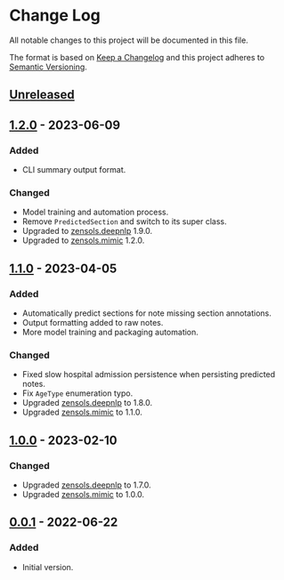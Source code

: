 # Change Log
All notable changes to this project will be documented in this file.

The format is based on [Keep a Changelog](http://keepachangelog.com/)
and this project adheres to [Semantic Versioning](http://semver.org/).


## [Unreleased]


## [1.2.0] - 2023-06-09
### Added
- CLI summary output format.

### Changed
- Model training and automation process.
- Remove `PredictedSection` and switch to its super class.
- Upgraded to [zensols.deepnlp] 1.9.0.
- Upgraded to [zensols.mimic] 1.2.0.


## [1.1.0] - 2023-04-05
### Added
- Automatically predict sections for note missing section annotations.
- Output formatting added to raw notes.
- More model training and packaging automation.

### Changed
- Fixed slow hospital admission persistence when persisting predicted notes.
- Fix `AgeType` enumeration typo.
- Upgraded [zensols.deepnlp] to 1.8.0.
- Upgraded [zensols.mimic] to 1.1.0.


## [1.0.0] - 2023-02-10
### Changed
- Upgraded [zensols.deepnlp] to 1.7.0.
- Upgraded [zensols.mimic] to 1.0.0.


## [0.0.1] - 2022-06-22
### Added
- Initial version.


<!-- links -->
[Unreleased]: https://github.com/plandes/mimicsid/compare/v1.2.0...HEAD
[1.2.0]: https://github.com/plandes/mimicsid/compare/v1.1.0...v1.2.0
[1.1.0]: https://github.com/plandes/mimicsid/compare/v1.0.0...v1.1.0
[1.0.0]: https://github.com/plandes/mimicsid/compare/v0.0.1...v1.0.0
[0.0.1]: https://github.com/plandes/mimicsid/compare/v0.0.0...v0.0.1

[zensols.deepnlp]: https://github.com/plandes/deepnlp
[zensols.mimic]: https://github.com/plandes/mimic
